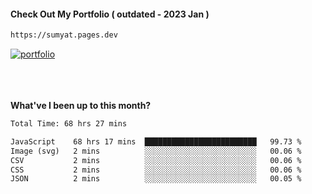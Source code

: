 #### Check Out My Portfolio ( outdated - 2023 Jan ) 
````bash
https://sumyat.pages.dev
````

<a href='https://sumyat.pages.dev/'>
    <img src='https://github.com/sumyat-aung/sumyat-aung/assets/108873224/c9b4f2be-c585-4dd3-84e1-692c3854a6d8' alt='portfolio' align='center' />
</a>


<br />
<br />


<br />
<br />

**What've I been up to this month?**

<!--START_SECTION:waka-->

```txt
Total Time: 68 hrs 27 mins

JavaScript    68 hrs 17 mins  █████████████████████████   99.73 %
Image (svg)   2 mins          ░░░░░░░░░░░░░░░░░░░░░░░░░   00.06 %
CSV           2 mins          ░░░░░░░░░░░░░░░░░░░░░░░░░   00.06 %
CSS           2 mins          ░░░░░░░░░░░░░░░░░░░░░░░░░   00.06 %
JSON          2 mins          ░░░░░░░░░░░░░░░░░░░░░░░░░   00.05 %
```

<!--END_SECTION:waka-->




